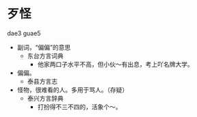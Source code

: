 # 歹怪
dae3 guae5
+ 副词，“偏偏”的意思
  * 东台方言词典
    - 他家两口子水平不高，但小伙～有出息，考上吖名牌大学。
+ 偏偏。
  * 泰县方言志
+ 怪物，很难看的人。多用于骂人。（存疑）
  * 泰兴方言辞典
    - 打扮得不三不四的，活象个～。
